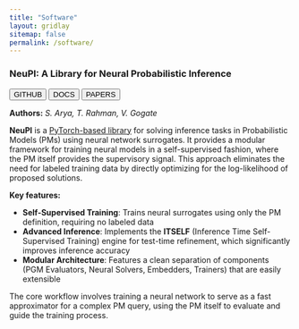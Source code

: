 ```yaml
---
title: "Software"
layout: gridlay
sitemap: false
permalink: /software/
---
```


<link rel="stylesheet" href="{{ '/assets/css/responsive.css' | relative_url }}">

<div class="jumbotron">

### **NeuPI: A Library for Neural Probabilistic Inference**

<a href="https://github.com/Shivvrat/NeuPI" target="_blank"><button class="btn btn-primary btn-sm">GITHUB</button></a>
<a href="https://neupi.readthedocs.io/en/latest/" target="_blank"><button class="btn btn-success btn-sm">DOCS</button></a>
<a href="https://neupi.readthedocs.io/en/latest/details/paper_details.html" target="_blank"><button class="btn btn-danger btn-sm">PAPERS</button></a>

**Authors:** *S. Arya, T. Rahman, V. Gogate*

**NeuPI** is a [PyTorch-based library](https://github.com/Shivvrat/NeuPI) for solving inference tasks in Probabilistic Models (PMs) using neural network surrogates. It provides a modular framework for training neural models in a self-supervised fashion, where the PM itself provides the supervisory signal. This approach eliminates the need for labeled training data by directly optimizing for the log-likelihood of proposed solutions.

**Key features:**
- **Self-Supervised Training**: Trains neural surrogates using only the PM definition, requiring no labeled data
- **Advanced Inference**: Implements the **ITSELF** (Inference Time Self-Supervised Training) engine for test-time refinement, which significantly improves inference accuracy
- **Modular Architecture**: Features a clean separation of components (PGM Evaluators, Neural Solvers, Embedders, Trainers) that are easily extensible

The core workflow involves training a neural network to serve as a fast approximator for a complex PM query, using the PM itself to evaluate and guide the training process.

</div>


<!-- <div class="jumbotron">
<div class="row align-items-end">
<div class="col-md-9 col-sm-12">
<h4><b>QBMMlib: Moment Methods for Fully-coupled Flows</b></h4>
<a href="https://github.com/sbryngelson/QBMMlib" target="_blank"><button class="btn btn-primary btn-sm">GIT: QBMMLIB</button></a>
<a href="https://github.com/sbryngelson/PyQBMMlib" target="_blank"><button class="btn btn-primary btn-sm">GIT: PyQBMMLIB</button></a>
<a href="{{ site.url }}{{ site.baseurl }}/papers/bryngelson-SoftX-20.pdf" target="_blank"><button class="btn btn-danger btn-sm">PAPER</button></a> 

<b>Author:</b>
<i>S. H. Bryngelson</i>

<b>QBMMlib</b> is an <a href="https://github.com/sbryngelson/QBMMlib" target="_blank">open source Mathematica package</a> for solving populating balance equations with quadrature-based moment methods (QBMMs).
QBMMs are used for fully-coupled disperse flow and combustion problems.
However, formulating and closing the corresponding governing equations can be complex.
QBMMlib makes using these methods simple and accessible:
- Symbolic and automatic formulation of moment transport equations for a population balance equation and dynamical system
- Moment inversion trades moment sets for quadrature points
    - Algorithms: QMOM, HyQMOM, CQMOM, and more
- Quadratures closes the moment transport and governing flow equations 
- Embedded Runge--Kutta algorithms for _realizable_ time integration

The algorithm initialization and solution can span _just 13 lines of code_.
Example notebooks demonstrate QBMMlib on bubble dynamics problems.

<b><a href="https://github.com/sbryngelson/PyQBMMlib" target="_blank">PyQBMMlib:</a></b> With Esteban Cisneros I developed a Python version of QBMMlib that leverages JIT compiling for significantly improved performance.

</div>
<div class="col-md-3 col-sm-12">
  <iframe src="https://player.vimeo.com/video/456290405?autoplay=1&loop=1&autopause=0&muted=1&quality=240p&background=1" height="132px" frameborder="0" allow="autoplay"></iframe>
</div>
</div>
</div> -->


<!-- [//]: # ()
[//]: # (<div class="jumbotron">)

[//]: # (<div class="row align-items-end">)

[//]: # (<div class="col-md-9 col-sm-12">)

[//]: # (<a href="https://mfc-caltech.github.io" target="_blank">)

[//]: # (<img src="{{ site.url }}{{ site.baseurl }}/images/software/mfc-logo2.png" width="50%" />)

[//]: # (</a>)

[//]: # (<h4><b>High-fidelity Multiphase Flow Simulation</b></h4>)

[//]: # (<a href="https://mfc-caltech.github.io" target="_blank"><button class="btn btn-success btn-sm">WEBSITE</button></a>)

[//]: # (<a href="https://github.com/ComputationalFlowPhysics/MFC-Caltech" target="_blank"><button class="btn btn-primary btn-sm">GITHUB</button></a>)

[//]: # (<a href="{{ site.url }}{{ site.baseurl }}/papers/bryngelson-CPC-19.pdf" target="_blank"><button class="btn btn-danger btn-sm">PAPER</button></a> )

[//]: # ()
[//]: # (<b>Authors:</b>)

[//]: # (<i>S. H. Bryngelson, V. Coralic, K. Schmidmayer, J. S. Spratt, M. Rodriguez, B. Stevens, A. Charalampopoulos, S. Cao, J. Meng, K. Maeda</i>)

[//]: # ()
[//]: # (MFC is an open source parallel simulation software for multi-component, multi-phase, and bubbly flows. )

[//]: # (Its efficient simulation algorithm is capable of solving flows like droplet atomization, bubble cavitation, and their interactions with strong shocks.)

[//]: # (The simulation method consists of:)

[//]: # (- 5- and 6-equation diffuse-interface models)

[//]: # (- High-order-accurate WENO interface-capturing methods)

[//]: # (- HLL-type Riemann solvers)

[//]: # (- Sub-grid bubble models)

[//]: # (- TVD time-integration schemes )

[//]: # ()
[//]: # (MFC is actively developed and gaining capabilities for QMOM-based solutions to sub-grid flows and neural-network enhanced interface capturing.)

[//]: # (</div>)

[//]: # (<div class="col-md-3 col-sm-12">)

[//]: # (  <iframe src="https://player.vimeo.com/video/455887952?autoplay=1&loop=1&autopause=0&muted=1&quality=240p&background=1" height="126px" frameborder="0" allow="autoplay"></iframe>)

[//]: # (  <iframe src="https://player.vimeo.com/video/455888264?autoplay=1&loop=1&autopause=0&muted=1&quality=240p&background=1" height="126px" frameborder="0" allow="autoplay"></iframe>)

[//]: # (</div>)

[//]: # (</div>)

[//]: # (</div>)

[//]: # ()
[//]: # (<div class="jumbotron">)

[//]: # (<div class="row align-items-end">)

[//]: # (<div class="col-md-9 col-sm-12">)

[//]: # (<a href="https://code-mphi.github.io/ECOGEN/" target="_blank">)

[//]: # (<img src="{{ site.url }}{{ site.baseurl }}/images/software/ecogen.png" width="60%" />)

[//]: # (</a>)

[//]: # (<h4><b>Multiphase and Capillary Flow Solver</b></h4>)

[//]: # (<a href="https://code-mphi.github.io/ECOGEN/" target="_blank"><button class="btn btn-success btn-sm">WEBSITE</button></a>)

[//]: # (<a href="https://github.com/code-mphi/ECOGEN" target="_blank"><button class="btn btn-primary btn-sm">GITHUB</button></a>)

[//]: # (<a href="http://dx.doi.org/10.1016/j.cpc.2019.107093" target="_blank"><button class="btn btn-danger btn-sm">PAPER</button></a> )

[//]: # ()
[//]: # (<b>Authors:</b>)

[//]: # (<i>K. Schmidmayer, E. Daniel, S. Le Martelot, S. H. Bryngelson, F. Petitpas</i>)

[//]: # ()
[//]: # (ECOGEN is an open source fluid flow simulation tool.)

[//]: # (Interface- and shock-capturing methods handle single-phase gas dynamics and multi-phase and multi-physics flows.)

[//]: # (Unstructured grids and adaptive mesh refinement &#40;AMR&#41; enable resolution of otherwise inaccessible spatiotemporal scales.)

[//]: # (Multiphase ECOGEN simulations regularly scale up to thousands of cores.)

[//]: # (The code base is object-oriented and modular, assisting future development.)

[//]: # (</div>)

[//]: # (<div class="col-md-3 col-sm-12">)

[//]: # (  <iframe src="https://player.vimeo.com/video/456283026?autoplay=1&loop=1&autopause=0&muted=1&quality=240p&background=1" height="180px" frameborder="0" allow="autoplay"></iframe>)

[//]: # (  <iframe src="https://player.vimeo.com/video/455889269?autoplay=1&loop=1&autopause=0&muted=1&quality=240p&background=1" height="70px" frameborder="0" allow="autoplay"></iframe>)

[//]: # (</div>)

[//]: # (</div>)

[//]: # (</div>)

[//]: # ()
[//]: # (<div class="jumbotron">)

[//]: # (<div class="row align-items-end">)

[//]: # (<div class="col-md-9 col-sm-12">)

[//]: # (<a href="https://xpacc-dev.bitbucket.io/PlasCom2/" target="_blank">)

[//]: # (<img src="{{ site.url }}{{ site.baseurl }}/images/software/xpacc.png" width="50%" />)

[//]: # (</a>)

[//]: # (<h4><b>PlasCom2: Multi-physics Turbulent Flows</b></h4>)

[//]: # (<a href="https://xpacc-dev.bitbucket.io/PlasCom2/" target="_blank"><button class="btn btn-success btn-sm">WEBSITE</button></a>)

[//]: # ()
[//]: # (<b>Authors:</b>)

[//]: # (<i>M. Campbell, E. Cisneros, S. H. Bryngelson, D. Buchta, M. Anderson, M. Diener, M. Smith</i>)

[//]: # ()
[//]: # (PlasCom2 is a variable-order, single- and multi-block &#40;overset&#41;, compressible Navier--Stokes solver. )

[//]: # (It supports curvilinear domains discretized by multiple, overlapping block-structured grids.)

[//]: # (Hybrid MPI+X and OpenMP handle parallel communication and GPGPU offloading.)

[//]: # (PlasCom2 utilizes home-grown libraries to manage these interactions:)

[//]: # (* **Pick-Pocket**: Dynamic discovery of data movement optimizes data motion)

[//]: # (* **Hydra**: Offloads OpenMP threads to GPGPUs, manages data movement)

[//]: # (* **TanGram**: Manages architecture-neutral computational kernels )

[//]: # (* **Leap**: Multi-rate time integration to mitigate grid/timestep limitations)

[//]: # ()
[//]: # (PlasCom2 routinely scales to all available processing units on the largest machines in the United States, including modern Sierra-like architectures.)

[//]: # (</div>)

[//]: # (<div class="col-md-3 col-sm-12">)

[//]: # (  <div style="background-color:black;">)

[//]: # (  <iframe src="https://player.vimeo.com/video/455887825?autoplay=1&loop=1&autopause=0&muted=1&quality=240p&background=1" height="140px" frameborder="0" allow="autoplay"></iframe>)

[//]: # (  <iframe src="https://player.vimeo.com/video/456436051?autoplay=1&loop=1&autopause=0&muted=1&quality=240p&background=1" height="130px" frameborder="0" allow="autoplay"></iframe>)

[//]: # (  </div>)

[//]: # (</div>)

[//]: # (</div>)

[//]: # (</div>)

[//]: # ()
[//]: # ( )
[//]: # (<div class="jumbotron">)

[//]: # (<div class="row align-items-end">)

[//]: # (<div class="col-md-9 col-sm-12">)

[//]: # (<img src="{{ site.url }}{{ site.baseurl }}/images/software/rbc3d.png" width="50%" />)

[//]: # (<h4><b>Spectral Boundary Integral Solver for Cell-scale Flows</b></h4>)

[//]: # ()
[//]: # (<b>Authors:</b>)

[//]: # (<i>S. H. Bryngelson, H. Zhao, A. Isfahani, J. B. Freund</i>)

[//]: # ()
[//]: # (RBC3D is a flow solver for soft capsules and cells.)

[//]: # (It solves the boundary integral form of the Stokes equations via an algorithm tailored for cell-scale simulations:)

[//]: # (* Spectrally-accurate spherical harmonics represent the deforming surfaces)

[//]: # (* Modified Green's function approximation used for near-range interactions)

[//]: # (* Electrostatic-like repulsion prevents cells from intersecting)

[//]: # (* Weak-formulation of no-slip boundary conditions &#40;e.g., vessel walls&#41;)

[//]: # ()
[//]: # (These features ensure that simulations are robust.)

[//]: # (Parallel communication &#40;MPI&#41; enables large simulations, such as model vascular networks.)

[//]: # (</div>)

[//]: # (<div class="col-md-3 col-sm-12">)

[//]: # (  <img src="{{site.url}}{{site.baseurl}}/images/respic/network.jpeg" width="175px "/>)

[//]: # (</div>)

[//]: # (</div>)

[//]: # (</div>) -->
